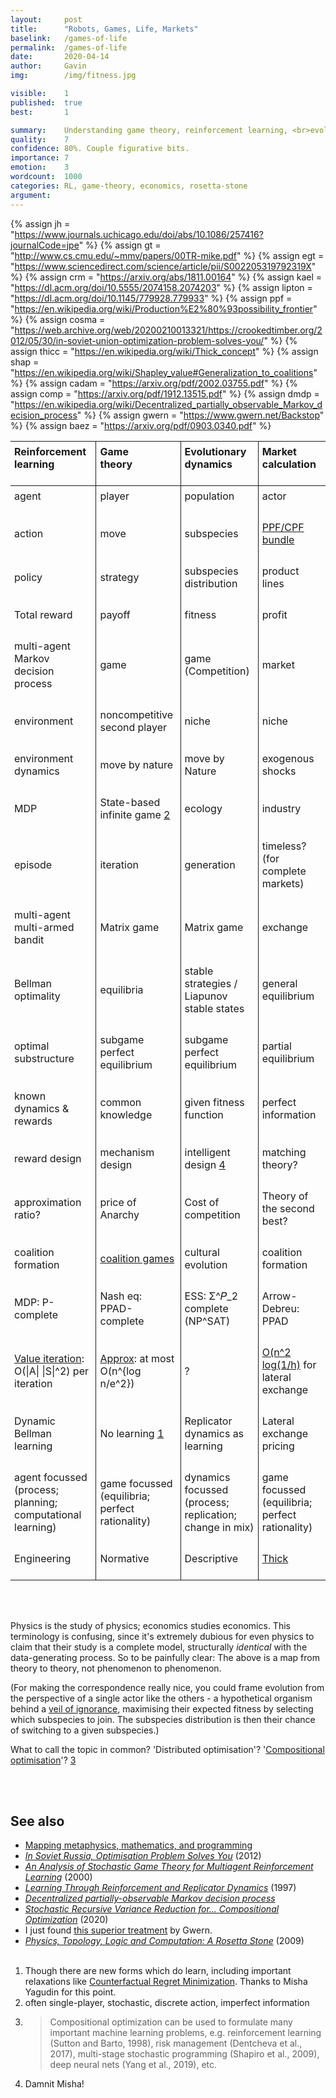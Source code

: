 ```yaml
---
layout: 	post
title: 		"Robots, Games, Life, Markets"
baselink:	/games-of-life
permalink:	/games-of-life
date:		2020-04-14
author:		Gavin   
img:		/img/fitness.jpg

visible:	1
published:	true
best: 		1

summary: 	Understanding game theory, reinforcement learning, <br>evolutionary dynamics, & economic calculation, with each other.
quality:    7
confidence:	80%. Couple figurative bits.
importance:	7
emotion:	3
wordcount:	1000
categories:	RL, game-theory, economics, rosetta-stone
argument:	
---
```


{%	assign jh = "https://www.journals.uchicago.edu/doi/abs/10.1086/257416?journalCode=jpe"	%}
{%	assign gt = "http://www.cs.cmu.edu/~mmv/papers/00TR-mike.pdf" 	%}
{%	assign egt = "https://www.sciencedirect.com/science/article/pii/S002205319792319X" 	%}
{%	assign crm = "https://arxiv.org/abs/1811.00164"	%}
{%	assign kael = "https://dl.acm.org/doi/10.5555/2074158.2074203"	%}
{%	assign lipton = "https://dl.acm.org/doi/10.1145/779928.779933"	%}
{%	assign ppf = "https://en.wikipedia.org/wiki/Production%E2%80%93possibility_frontier"		%}
{%	assign cosma = "https://web.archive.org/web/20200210013321/https://crookedtimber.org/2012/05/30/in-soviet-union-optimization-problem-solves-you/"	%}
{%	assign thicc = "https://en.wikipedia.org/wiki/Thick_concept"		%}
{%	assign shap = "https://en.wikipedia.org/wiki/Shapley_value#Generalization_to_coalitions"		%}
{%	assign cadam = "https://arxiv.org/pdf/2002.03755.pdf"		%}
{%	assign comp = "https://arxiv.org/pdf/1912.13515.pdf"		%}
{%	assign dmdp = "https://en.wikipedia.org/wiki/Decentralized_partially_observable_Markov_decision_process"	%}
{%	assign gwern = "https://www.gwern.net/Backstop"		%}
{%	assign baez = "https://arxiv.org/pdf/0903.0340.pdf"		%}


<style type="text/css">
	.tg {
		border-collapse:collapse;
		border-spacing: 50px 0;
	}
	td, th {
  		padding: 6px;
  		padding-bottom: 24px;
	}
	th {
		border-bottom: 1px solid; 

		text-align: left;
	}
	table th + th, td + td { 
		border-left: 1px solid; 
	}


</style>
<center>
<table class="tg">
  <tr>
    <th>Reinforcement<br>learning</th>
    <th>Game<br>theory</th>
    <th>Evolutionary dynamics</th>
    <th>Market<br>calculation</th>
  </tr>
<!--  -->
	<tr>
		<td>agent</td>
		<td>player</td>
		<td>population</td>
		<td>actor</td>
	</tr>
	<tr>
		<td>action </td>
		<td>move</td>
		<td>subspecies</td>
		<td><a href="{{ppf}}">PPF/CPF bundle</a></td>
	</tr>
	<tr>
		<td>policy </td>
		<td>strategy</td>
		<td>subspecies distribution</td>
		<td>product lines</td>
	</tr>
	<tr>
		<td>Total reward </td>
		<td>payoff</td>
		<td>fitness</td>
		<td> profit </td>
	</tr>
	<tr>
		<td>multi-agent Markov<br> decision process</td>
		<td>game</td>
		<td>game (Competition)</td>
		<td>market</td>
	</tr>
	<tr>
		<td>environment</td>
		<td>noncompetitive <br>second player</td>
		<td>niche</td>
		<td>niche  </td>
	</tr>
	<tr>
		<td>environment dynamics</td>
		<td>move by nature</td>
		<td>move by Nature</td>
		<td>exogenous shocks  </td>
	</tr>
	<tr>
		<td>MDP</td>
		<td>
			State-based infinite game 
			<a href="#fn:2" id="fnref:2">2</a>
		</td>
		<td>ecology</td>
		<td>industry  </td>
	</tr>
	<tr>
		<td>episode</td>
		<td>iteration</td>
		<td>generation</td>
		<td>timeless?<br> (for complete markets)  </td>
	</tr>
	<tr>
		<td>multi-agent multi-armed bandit</td>
		<td>Matrix game</td>
		<td>Matrix game</td>
		<td>exchange</td>
	</tr>
	<tr>
		<td>Bellman optimality</td>
		<td>equilibria</td>
		<td>stable strategies /<br>Liapunov stable states</td>
		<td>general equilibrium  </td>
	</tr>
	<tr>
		<td>optimal substructure</td>
		<td>subgame perfect <br>equilibrium</td>
		<td>subgame perfect <br>equilibrium</td>
		<td>partial equilibrium  </td>
	</tr>
	<tr>
		<td>known dynamics & rewards</td>
		<td>common knowledge</td>
		<td>given fitness function</td>
		<td>perfect information  </td>
	</tr>
	<tr>
		<td>reward design</td>
		<td>mechanism design</td>
		<td>
			intelligent design 
			<a href="#fn:4" id="fnref:4">4</a>
		</td>
		<td>matching theory?</td>
	</tr>
	<tr>
		<td>approximation ratio?</td>
		<td>price of Anarchy</td>
		<td>Cost of competition</td>
		<td>Theory of the second best?</td>
	</tr>
	<tr>
		<td>coalition formation</td>
		<td><a href="{{shap}}">coalition games</a></td>
		<td>cultural evolution</td>
		<td>coalition formation</td>
	</tr>
	<tr> <!-- N =|S|  and M = |A| -->
		<td>
			MDP: P-complete
		</td>
		<!--  -->
		<td>Nash eq: PPAD-complete</td>
		<!--  -->
		<td>ESS: Σ^𝑃_2 complete (NP^SAT)  </td>
		<!--  -->
		<td>Arrow-Debreu: PPAD  </td>
	</tr>
	<tr>
		<td>
			<a href="{{kael}}">Value iteration</a>: O(|A| |S|^2) per iteration
		</td>
		<td>
			<a href="{{lipton}}">Approx</a>: at most <br>O(n^{log n/e^2})  
		</td>
		<td>?</td>
		<td><a href="{{cosma}}">O(n^2 log(1/h)</a> for lateral exchange  </td>
	</tr>
	<tr>
		<td>Dynamic Bellman learning</td>
		<td>No learning 
			<a href="#fn:1" id="fnref:1">1</a>
		</td>
		<td>Replicator dynamics as learning</td>
		<td>Lateral exchange pricing </td>
	</tr>
	<tr>
		<td>agent focussed <br>(process; planning;<br> computational learning)</td>
		<td>game focussed <br>(equilibria; perfect rationality)</td>
		<td>dynamics focussed <br>(process; replication;<br> change in mix)</td>
		<td>game focussed <br>(equilibria; perfect rationality)</td>
	</tr>
	<tr>
		<td>Engineering</td>
		<td>Normative</td>
		<td>Descriptive</td>
		<td><a href="{{thicc}}">Thick</a></td>
	</tr>

</table>
</center>
<br><br>

Physics is the study of physics; economics studies economics. This terminology is confusing, since it's extremely dubious for even physics to claim that their study is a complete model, structurally _identical_ with the data-generating process. So to be painfully clear: The above is a map from theory to theory, not phenomenon to phenomenon.

(For making the correspondence really nice, you could frame evolution from the perspective of a single actor like the others - a hypothetical organism behind a <a href="{{jh}}">veil of ignorance</a>, maximising their expected fitness by selecting which subspecies to join. The subspecies distribution is then their chance of switching to a given subspecies.)
<br>

What to call the topic in common? 'Distributed optimisation'? '<a href="{{cadam}}">Compositional</a> <a href="{{comp}}">optimisation</a>'? <a href="#fn:3" id="fnref:3">3</a>

<br><br>


## See also

* <a href="/conversion">Mapping metaphysics, mathematics, and programming</a>
* _<a href="{{cosma}}">In Soviet Russia, Optimisation Problem Solves You</a>_ (2012)
* _<a href="{{gt}}">An Analysis of Stochastic Game Theory for Multiagent
Reinforcement Learning</a>_ (2000)
* _<a href="{{egt}}">Learning Through Reinforcement and Replicator Dynamics</a>_ (1997)
* _<a href="{{dmdp}}">Decentralized partially-observable Markov decision process</a>_
* _<a href="{{comp}}">Stochastic Recursive Variance Reduction for... Compositional Optimization</a>_ (2020)
* I just found <a href="{{gwern}}">this superior treatment</a> by Gwern.
* _<a href="{{baez}}">Physics, Topology, Logic and Computation: A Rosetta Stone</a>_ (2009)
<br><br>




<div class="footnotes">

<ol>
    <!-- 1 -->
    <li class="footnote" id="fn:1">
    	Though there are new forms which do learn, including important relaxations like <a href="{{crm}}">Counterfactual Regret Minimization</a>. Thanks to Misha Yagudin for this point.
    </li>
<!--  -->
	<li class="footnote" id="fn:2">
    	often single-player, stochastic, discrete action, imperfect information
	</li>
<!--  -->
	<li class="footnote" id="fn:3">
		<blockquote>
			Compositional optimization can be used to formulate many important machine learning problems, e.g. reinforcement learning (Sutton and Barto, 1998), risk management (Dentcheva et al., 2017), multi-stage stochastic programming (Shapiro et al., 2009), deep neural nets (Yang et al., 2019), etc.
		</blockquote>
	</li>
<!--  -->
	<li class="footnote" id="fn:4">
		Damnit Misha!
	</li>
</ol>

</div>


<br><br>